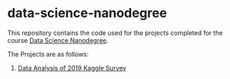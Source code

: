 # data-science-nanodegree

This repository contains the code used for the projects completed for the course [Data Science Nanodegree](https://www.udacity.com/course/data-scientist-nanodegree--nd025).

The Projects are as follows:
1. [Data Analysis of 2019 Kaggle Survey]()